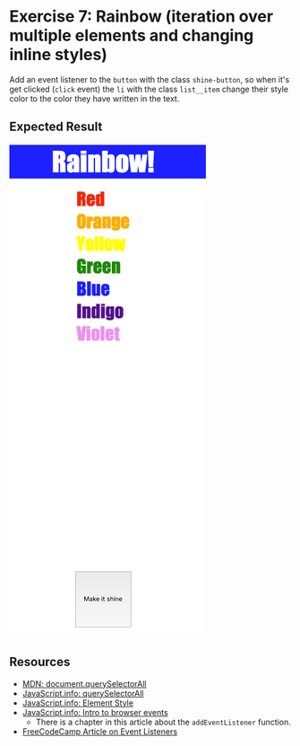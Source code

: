 # Exercise 7: Rainbow (iteration over multiple elements and changing inline styles)

Add an event listener to the `button` with the class `shine-button`, so when it's get clicked (`click` event) the `li` with the class `list__item` change their style color to the color they have written in the text.

## Expected Result

![Expected](expected.png)

## Resources

- [MDN: document.querySelectorAll](https://developer.mozilla.org/en-US/docs/Web/API/Document/querySelectorAll)
- [JavaScript.info: querySelectorAll](https://javascript.info/searching-elements-dom#querySelectorAll)
- [JavaScript.info: Element Style](https://javascript.info/styles-and-classes#element-style)
- [JavaScript.info: Intro to browser events](https://javascript.info/introduction-browser-events#addeventlistener)
  - There is a chapter in this article about the `addEventListener` function.
- [FreeCodeCamp Article on Event Listeners](https://www.freecodecamp.org/news/javascript-addeventlistener-example-code/)
